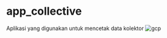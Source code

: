 # app_collective
Aplikasi yang digunakan untuk mencetak data kolektor
![gcp](https://user-images.githubusercontent.com/26849052/84398796-96649700-ac2a-11ea-96da-db0be91c8b3d.JPG)
